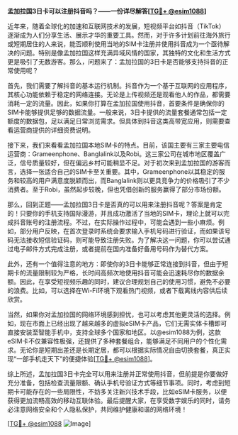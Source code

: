 **孟加拉国3日卡可以注册抖音吗？——一份详尽解答[[TG💪+ @esim1088](https://t.me/s/esim1088)]**

近年来，随着全球化的加速和互联网技术的发展，短视频平台如抖音（TikTok）逐渐成为人们分享生活、展示才华的重要工具。然而，对于许多计划前往海外旅行或短期居住的人来说，能否顺利使用当地的SIM卡注册并使用抖音成为一个亟待解决的问题。特别是像孟加拉国这样充满异域风情的国家，其独特的文化和生活方式更是吸引了无数游客。那么，问题来了：孟加拉国的3日卡是否能够支持抖音的正常使用呢？

首先，我们需要了解抖音的基本运行机制。抖音作为一个基于互联网的应用程序，其核心功能依赖于稳定的网络连接。无论是上传视频还是观看他人的作品，都需要消耗一定的流量。因此，如果你打算在孟加拉国使用抖音，首要条件是确保你的SIM卡能够提供足够的数据流量。一般来说，3日卡提供的流量套餐通常包括一定额度的数据包，足以满足日常浏览需求。但具体到抖音这类高带宽应用，则需要查看运营商提供的详细资费说明。

接下来，我们来看看孟加拉国本地SIM卡的特点。目前，该国主要有三家主要电信运营商：Grameenphone、Banglalink以及Robi。这三家公司在城市地区覆盖广泛，信号质量较好，但在偏远乡村可能稍显不足。对于初次来到孟加拉国的游客而言，选择一张适合自己的SIM卡至关重要。其中，Grameenphone以其稳定的服务和较高的用户满意度脱颖而出，而Banglalink则以更具竞争力的价格吸引了不少消费者。至于Robi，虽然起步较晚，但也凭借创新的服务赢得了部分市场份额。

那么，回到正题——孟加拉国3日卡是否真的可以用来注册抖音呢？答案是肯定的！只要你的手机支持国际漫游，并且成功激活了当地的SIM卡，理论上就可以完成抖音账号的注册流程。不过，在实际操作过程中，可能会遇到一些小麻烦。例如，部分用户反映，在首次登录时系统会要求输入手机号码进行验证，而如果该号码无法接收短信验证码，则可能导致注册失败。为了解决这一问题，你可以尝试通过电子邮件方式完成注册，或者提前在国内准备好备用号码作为替代方案。

此外，还有一个值得注意的地方：即使你的3日卡能够正常连接到抖音，但由于短期卡的流量限制较为严格，长时间高频次地使用抖音可能会迅速耗尽你的数据余额。因此，在享受短视频乐趣的同时，建议合理规划自己的使用习惯，避免不必要的浪费。比如，可以选择在Wi-Fi环境下观看热门视频，或者下载离线内容供后续欣赏。

当然，如果你对孟加拉国的网络环境感到担忧，也可以考虑其他更灵活的选择。例如，现在市面上已经出现了越来越多的虚拟eSIM卡产品，它们无需实体卡槽即可直接安装至智能手机中，支持全球多个国家和地区。以@esim1088为例，这款eSIM卡不仅兼容性极强，还提供了多种套餐组合，能够满足不同用户的个性化需求。无论你是短期出差还是长期定居，都可以根据实际情况自由切换套餐，真正实现“一部手机走天下”的便捷体验[[TG💪+ @esim1088](https://t.me/s/esim1088)]。

综上所述，孟加拉国3日卡完全可以用来注册并正常使用抖音，但前提是你要做好充分准备，包括检查流量限额、确认手机号验证方式等细节事项。同时，考虑到短期卡可能存在的一些局限性，不妨多关注新兴技术手段，比如eSIM卡服务，以便获得更加流畅高效的移动互联体验。最后提醒大家，在享受数字娱乐的同时，请务必注意网络安全和个人隐私保护，共同维护健康和谐的网络环境！

[[TG💪+ @esim1088](https://t.me/s/esim1088) ![Image](https://i.postimg.cc/4NQfJmqS/Snipaste-2025-05-13-00-14-12.png)]